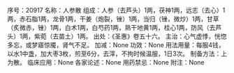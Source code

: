 序号：20917
名称：人参散
组成：人参（去芦头）1两，茯神1两，远志（去心）1两，赤石脂1两，龙骨1两，干姜（炮裂，锉）1两，当归（锉，微炒）1两，甘草（炙微赤，锉）1两，白术1两，白芍药1两，熟干地黄1两，桂心1两，防风（去芦头）1两，紫菀（去苗土）1两。
出处：《圣惠》卷五十六。
主治：心气虚悸，恍惚多忘，或梦寤惊魇，肾气不足。
加减：None
功效：None
用法用量：每服4钱，以水1中盏，加大枣3枚，煎至6分，去滓，不拘时候温服，1日3次。
制备方法：上为散。
临床应用：None
各家论述：None
用药禁忌：None
附注：None
